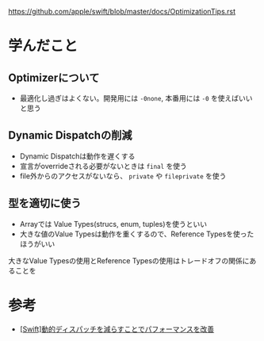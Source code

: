https://github.com/apple/swift/blob/master/docs/OptimizationTips.rst

# 学んだこと
## Optimizerについて
- 最適化し過ぎはよくない。開発用には `-0none`, 本番用には `-0` を使えばいいと思う

## Dynamic Dispatchの削減
- Dynamic Dispatchは動作を遅くする
- 宣言がoverrideされる必要がないときは `final` を使う
- file外からのアクセスがないなら、 `private` や `fileprivate` を使う

## 型を適切に使う
- Arrayでは Value Types(strucs, enum, tuples)を使うといい
- 大きな値のValue Typesは動作を重くするので、Reference Typesを使ったほうがいい

大きなValue Typesの使用とReference Typesの使用はトレードオフの関係にあることを

# 参考
- [[Swift]動的ディスパッチを減らすことでパフォーマンスを改善](http://blog.andgenie.jp/articles/843)
